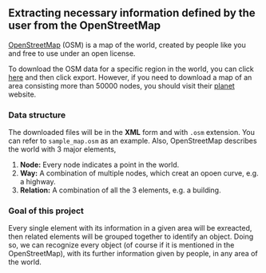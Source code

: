 ## Extracting necessary information defined by the user from the OpenStreetMap


[OpenStreetMap](https://www.openstreetmap.org/) (OSM) is a map of the world, created by people like you and free to use under an open license.

To download the OSM data for a specific region in the world, you can click [here](https://www.openstreetmap.org/export) and then click export. However, if you need to download a map of an area consisting more than 50000 nodes, you should visit their [planet](https://planet.openstreetmap.org/) website.

### Data structure
The downloaded files will be in the **XML** form and with `.osm` extension. You can refer to `sample_map.osm` as an example.
Also, OpenStreetMap describes the world with 3 major elements,
1. **Node:** Every node indicates a point in the world.
2. **Way:** A combination of multiple nodes, which creat an opoen curve, e.g. a highway.
3. **Relation:** A combination of all the 3 elements, e.g. a building.

### Goal of this project 

Every single element with its information in a given area will be exreacted, then related elements will be grouped together to identify an object. Doing so, we can recognize every object (of course if it is mentioned in the OpenStreetMap), with its further information given by people, in any area of the world.
